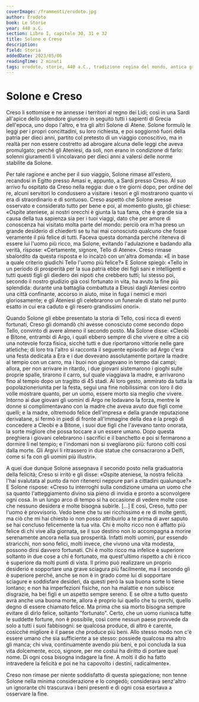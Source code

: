 ```yaml
---
coverImage: /frammenti/erodoto.jpg
author: Erodoto
book: Le Storie
year: 440 a.C.
section: Libro I, capitolo 30, 31 e 32
title: Solone e Creso
description: 
field: Storia
addedDate: 2023/05/06
readingTime: 2 minuti
tags: erodoto, storie, 440 a.C., tradizione regina del mondo, antica grecia
---
```


# Solone e Creso 

Creso li sottomise e ne annesse i territori al regno dei Lidi; così in una Sardi all'apice dello splendore giunsero in seguito tutti i sapienti di Grecia dell'epoca, uno dopo l'altro, e tra gli altri Solone di Atene. Solone formulò le leggi per i propri concittadini, su loro richiesta, e poi soggiornò fuori della patria per dieci anni, partito col pretesto di un viaggio conoscitivo, ma in realtà per non essere costretto ad abrogare alcuna delle leggi che aveva promulgato; perché gli Ateniesi, da soli, non erano in condizione di farlo: solenni giuramenti li vincolavano per dieci anni a valersi delle norme stabilite da Solone.

Per tale ragione e anche per il suo viaggio, Solone rimase all'estero, recandosi in Egitto presso Amasi e, appunto, a Sardi presso Creso. Al suo arrivo fu ospitato da Creso nella reggia: due o tre giorni dopo, per ordine del re, alcuni servitori lo condussero a visitare i tesori e gli mostrarono quanto vi era di straordinario e di sontuoso. Creso aspettò che Solone avesse osservato e considerato tutto per bene e poi, al momento giusto, gli chiese: «Ospite ateniese, ai nostri orecchi è giunta la tua fama, che è grande sia a causa della tua sapienza sia per i tuoi viaggi, dato che per amore di conoscenza hai visitato molta parte del mondo: perciò ora m'ha preso un grande desiderio di chiederti se tu hai mai conosciuto qualcuno che fosse veramente il più felice di tutti. Faceva questa domanda perché riteneva di essere lui l'uomo più ricco, ma Solone, evitando l'adulazione e badando alla verità, rispose: «Certamente, signore, Tello di Atene». Creso rimase sbalordito da questa risposta e lo incalzò con un'altra domanda: «E in base a quale criterio giudichi Tello l'uomo più felice?» E Solone spiegò: «Tello in un periodo di prosperità per la sua patria ebbe dei figli sani e intelligenti e tutti questi figli gli diedero dei nipoti che crebbero tutti; lui stesso poi, secondo il nostro giudizio già così fortunato in vita, ha avuto la fine più splendida: durante una battaglia combattuta a Eleusi dagli Ateniesi contro una città confinante, accorso in aiuto, mise in fuga i nemici e morì gloriosamente; e gli Ateniesi gli celebrarono un funerale di stato nel punto esatto in cui era caduto e gli resero grandissimi onori».

Quando Solone gli ebbe presentato la storia di Tello, così ricca di eventi fortunati, Creso gli domandò chi avesse conosciuto come secondo dopo Tello, convinto di avere almeno il secondo posto. Ma Solone disse: «Cleobi e Bitone, entrambi di Argo, i quali ebbero sempre di che vivere e oltre a ciò una notevole forza fisica, sicché tutti e due riportarono vittorie nelle gare atletiche; di loro tra l'altro si racconta il seguente episodio: ad Argo c'era una festa dedicata a Era e i due dovevano assolutamente portare la madre al tempio con un carro, ma i buoi non giungevano in tempo dai campi; allora, per non arrivare in ritardo, i due giovani sistemarono i gioghi sulle proprie spalle, tirarono il carro, sul quale viaggiava la madre, e arrivarono fino al tempio dopo un tragitto di 45 stadi. Al loro gesto, ammirato da tutta la popolazioneriunita per la festa, seguì una fine nobilissima: con loro il dio volle mostrare quanto, per un uomo, essere morto sia meglio che vivere. Intorno ai due giovani gli uomini di Argo ne lodavano la forza, mentre le donne si complimentavano con la madre che aveva avuto due figli come quelli; e la madre, oltremodo felice dell'impresa e della grande reputazione derivatane, si fermò in piedi di fronte all'immagine della dea e la pregò di concedere a Cleobi e a Bitone, i suoi due figli che l'avevano tanto onorata, la sorte migliore che possa toccare a un essere umano. Dopo questa preghiera i giovani celebrarono i sacrifici e il banchetto e poi si fermarono a dormire lì nel tempio; e l'indomani non si svegliarono più: furono colti così dalla morte. Gli Argivi li ritrassero in due statue che consacrarono a Delfi, come si fa con gli uomini più illustri».     

A quei due dunque Solone assegnava il secondo posto nella graduatoria della felicità; Creso si irritò e gli disse: «Ospite ateniese, la nostra felicità l'hai svalutata al punto da non ritenerci neppure pari a cittadini qualunque?» E Solone rispose: «Creso tu interroghi sulla condizione umana un uomo che sa quanto l'atteggiamento divino sia pieno di invidia e pronto a sconvolgere ogni cosa. In un lungo arco di tempo si ha occasione di vedere molte cose che nessuno desidera e molte bisogna subirle. [\...\] E così, Creso, tutto per l'uomo è provvisorio. Vedo bene che tu sei ricchissimo e re di molte genti, ma ciò che mi hai chiesto io non posso attribuirlo a te prima di aver saputo se hai concluso felicemente la tua vita. Chi è molto ricco non è affatto più felice di chi vive alla giornata, se il suo destino non lo accompagna a morire serenamente ancora nella sua prosperità. Infatti molti uomini, pur essendo straricchi, non sono felici, molti invece, che vivono una vita modesta, possono dirsi davvero fortunati. Chi è molto ricco ma infelice è superiore soltanto in due cose a chi è fortunato, ma quest'ultimo rispetto a chi è ricco è superiore da molti punti di vista. Il primo può realizzare un proprio desiderio e sopportare una grave sciagura più facilmente, ma il secondo gli è superiore perché, anche se non è in grado come lui di sopportare sciagure e soddisfare desideri, da questi però la sua buona sorte lo tiene lontano; e non ha imperfezioni fisiche, non ha malattie e non subisce disgrazie, ha bei figli e un aspetto sempre sereno. E se oltre a tutto questo avrà anche una buona morte, allora è proprio lui quello che tu cerchi, quello degno di essere chiamato felice. Ma prima che sia morto bisogna sempre evitare di dirlo felice, soltanto "fortunato". Certo, che un uomo riunisca tutte le suddette fortune, non è possibile, così come nessun paese provvede da solo a tutti i suoi fabbisogni: se qualcosa produce, di altro è carente, cosicché migliore è il paese che produce più beni. Allo stesso modo non c'è essere umano che sia sufficiente a se stesso: possiede qualcosa ma altro gli manca; chi viva, continuamente avendo più beni, e poi concluda la sua vita dolcemente, ecco, signore, per me costui ha diritto di portare quel nome. Di ogni cosa bisogna indagare la fine. A molti il dio ha fatto intravedere la felicità e poi ne ha capovolto i destini, radicalmente».

Creso non rimase per niente soddisfatto di questa spiegazione; non tenne Solone nella minima considerazione e lo congedò; considerava senz'altro un ignorante chi trascurava i beni presenti e di ogni cosa esortava a osservare la fine. 
